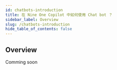 ```yaml
---
id: chatbots-introduction
title: 在 Nine One Copilot 中如何使用 Chat bot ？
sidebar_label: Overview
slug: /chatbots-introduction
hide_table_of_contents: false
---
```


## Overview

Comming soon
